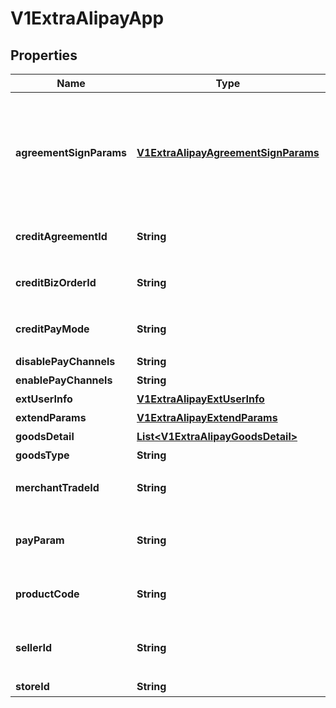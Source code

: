 
# V1ExtraAlipayApp

## Properties
Name | Type | Description | Notes
------------ | ------------- | ------------- | -------------
**agreementSignParams** | [**V1ExtraAlipayAgreementSignParams**](V1ExtraAlipayAgreementSignParams.md) | 签约参数。如果希望在sdk中支付并签约，需要在这里传入签约信息。周期扣款场景 product_code 为 CYCLE_PAY_AUTH 时必填。 |  [optional]
**creditAgreementId** | **String** | [ONLY IN RESPONSE] 信用支付协议号 | 
**creditBizOrderId** | **String** | [ONLY IN RESPONSE] 信用支付业务订单号 | 
**creditPayMode** | **String** | [ONLY IN RESPONSE] 信用支付模式 | 
**disablePayChannels** | **String** | 禁用渠道 | 
**enablePayChannels** | **String** | 可用渠道 | 
**extUserInfo** | [**V1ExtraAlipayExtUserInfo**](V1ExtraAlipayExtUserInfo.md) | 外部指定买家 |  [optional]
**extendParams** | [**V1ExtraAlipayExtendParams**](V1ExtraAlipayExtendParams.md) | 业务扩展参数 |  [optional]
**goodsDetail** | [**List&lt;V1ExtraAlipayGoodsDetail&gt;**](V1ExtraAlipayGoodsDetail.md) | 商品明细列表 |  [optional]
**goodsType** | **String** | 商品类型 | 
**merchantTradeId** | **String** | [ONLY IN RESPONSE] 商户订单号 | 
**payParam** | **String** | [ONLY IN RESPONSE] App 用于拉起支付的请求字符串 | 
**productCode** | **String** | 销售产品码，商家和支付宝签约的产品码 | 
**sellerId** | **String** | [ONLY IN RESPONSE] 支付宝卖家支付宝用户ID | 
**storeId** | **String** | 商户门店编号 | 



